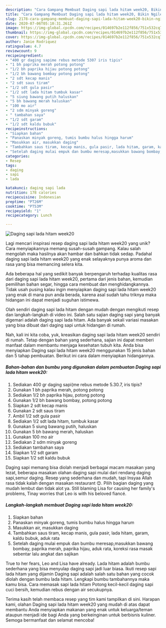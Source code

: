 ```yaml
---
description: "Cara Gampang Membuat Daging sapi lada hitam week20, Bikin Ngiler"
title: "Cara Gampang Membuat Daging sapi lada hitam week20, Bikin Ngiler"
slug: 2178-cara-gampang-membuat-daging-sapi-lada-hitam-week20-bikin-ngiler
date: 2020-07-06T05:10:31.261Z
image: https://img-global.cpcdn.com/recipes/014697b2e112f856/751x532cq70/daging-sapi-lada-hitam-week20-foto-resep-utama.jpg
thumbnail: https://img-global.cpcdn.com/recipes/014697b2e112f856/751x532cq70/daging-sapi-lada-hitam-week20-foto-resep-utama.jpg
cover: https://img-global.cpcdn.com/recipes/014697b2e112f856/751x532cq70/daging-sapi-lada-hitam-week20-foto-resep-utama.jpg
author: Janie Rodriquez
ratingvalue: 4.7
reviewcount: 9
recipeingredient:
- "400 gr daging sapime rebus metode 5307 iris tipis"
- "1 bh paprika merah potong potong"
- "1/2 bh paprika hijau potong potong"
- "1/2 bh bawang bombay potong potong"
- "2 sdt kecap manis"
- "2 sdt saus tiram"
- "1/2 sdt gula pasir"
- "1/2 sdt lada hitam tumbuk kasar"
- "5 siung bawang putih haluskan"
- "5 bh bawang merah haluskan"
- "100 mo air"
- "2 sdm minyak goreng"
- " tambahan saya"
- "1/2 sdt garam"
- "1/2 sdt kaldu bubuk"
recipeinstructions:
- "Siapkan bahan"
- "Panaskan minyak goreng, tumis bumbu halus hingga harum"
- "Masukkan air, masukkan daging"
- "Tambahkan saus tiram, kecap manis, gula pasir, lada hitam, garam, kaldu bubuk, aduk rata"
- "Setelah daging mulai empuk dan bumbu meresap,masukkan bawang bombay, paprika merah, paprika hijau, aduk rata, koreksi rasa masak sebentar lalu angkat dan sajikan"
categories:
- Resep
tags:
- daging
- sapi
- lada

katakunci: daging sapi lada 
nutrition: 178 calories
recipecuisine: Indonesian
preptime: "PT26M"
cooktime: "PT53M"
recipeyield: "1"
recipecategory: Lunch

---
```



![Daging sapi lada hitam week20](https://img-global.cpcdn.com/recipes/014697b2e112f856/751x532cq70/daging-sapi-lada-hitam-week20-foto-resep-utama.jpg)

Lagi mencari inspirasi resep daging sapi lada hitam week20 yang unik? Cara menyiapkannya memang susah-susah gampang. Kalau salah mengolah maka hasilnya akan hambar dan bahkan tidak sedap. Padahal daging sapi lada hitam week20 yang enak selayaknya punya aroma dan rasa yang bisa memancing selera kita.

Ada beberapa hal yang sedikit banyak berpengaruh terhadap kualitas rasa dari daging sapi lada hitam week20, pertama dari jenis bahan, kemudian pemilihan bahan segar, hingga cara membuat dan menghidangkannya. Tidak usah pusing kalau ingin menyiapkan daging sapi lada hitam week20 yang enak di mana pun anda berada, karena asal sudah tahu triknya maka hidangan ini dapat menjadi suguhan istimewa.

Olah sendiri daging sapi lada hitam dengan mudah dengan mengikuti resep dan langkah-langkah di video ini. Salah satu sajian daging sapi yang banyak digemari adalah daging sapi lada hitam. Ada banyak sekali variasi masakan yang bisa dibuat dari daging sapi untuk hidangan di rumah.


Nah, kali ini kita coba, yuk, kreasikan daging sapi lada hitam week20 sendiri di rumah. Tetap dengan bahan yang sederhana, sajian ini dapat memberi manfaat dalam membantu menjaga kesehatan tubuh kita. Anda bisa menyiapkan Daging sapi lada hitam week20 menggunakan 15 jenis bahan dan 5 tahap pembuatan. Berikut ini cara dalam menyiapkan hidangannya.

<!--inarticleads1-->

##### Bahan-bahan dan bumbu yang digunakan dalam pembuatan Daging sapi lada hitam week20:

1. Sediakan 400 gr daging sapi(me rebus metode 5.30.7, iris tipis?
1. Gunakan 1 bh paprika merah, potong potong
1. Sediakan 1/2 bh paprika hijau, potong potong
1. Gunakan 1/2 bh bawang bombay, potong potong
1. Siapkan 2 sdt kecap manis
1. Gunakan 2 sdt saus tiram
1. Ambil 1/2 sdt gula pasir
1. Sediakan 1/2 sdt lada hitam, tumbuk kasar
1. Gunakan 5 siung bawang putih, haluskan
1. Gunakan 5 bh bawang merah, haluskan
1. Gunakan 100 mo air
1. Sediakan 2 sdm minyak goreng
1. Sediakan  tambahan saya
1. Siapkan 1/2 sdt garam
1. Siapkan 1/2 sdt kaldu bubuk


Daging sapi memang bisa diolah menjadi berbagai macam masakan yang lezat, beberapa masakan olahan daging sapi mulai dari rendang daging sapi,semur daging. Resep yang sederhana dan mudah, tapi Insyaa Allah rasa tidak kalah dengan masakan restaurant 😊. Pilih bagian daging yang mudah lembut dan tidak alot ya. Still blaming Lisa for causing her family&#39;s problems, Tinay worries that Leo is with his beloved fiancé. 

<!--inarticleads2-->

##### Langkah-langkah membuat Daging sapi lada hitam week20:

1. Siapkan bahan
1. Panaskan minyak goreng, tumis bumbu halus hingga harum
1. Masukkan air, masukkan daging
1. Tambahkan saus tiram, kecap manis, gula pasir, lada hitam, garam, kaldu bubuk, aduk rata
1. Setelah daging mulai empuk dan bumbu meresap,masukkan bawang bombay, paprika merah, paprika hijau, aduk rata, koreksi rasa masak sebentar lalu angkat dan sajikan


True to her fears, Leo and Lisa have already. Lada hitam adalah bumbu sederhana yang bisa menyulap daging sapi jadi luar biasa. Ikuti resep sapi lada hitam yang dijamin Daging sapi adalah salah satu bahan yang cocok diolah dengan bumbu lada hitam. Lengkapi bumbu tambahannya maka kamu bisa. Cara memasak sapi lada hitam Potong kecil-kecil daging sapi cuci bersih, kemudian rebus dengan air secukupnya. 

Terima kasih telah membaca resep yang tim kami tampilkan di sini. Harapan kami, olahan Daging sapi lada hitam week20 yang mudah di atas dapat membantu Anda menyiapkan makanan yang enak untuk keluarga/teman ataupun menjadi ide bagi Anda yang berkeinginan untuk berbisnis kuliner. Semoga bermanfaat dan selamat mencoba!
